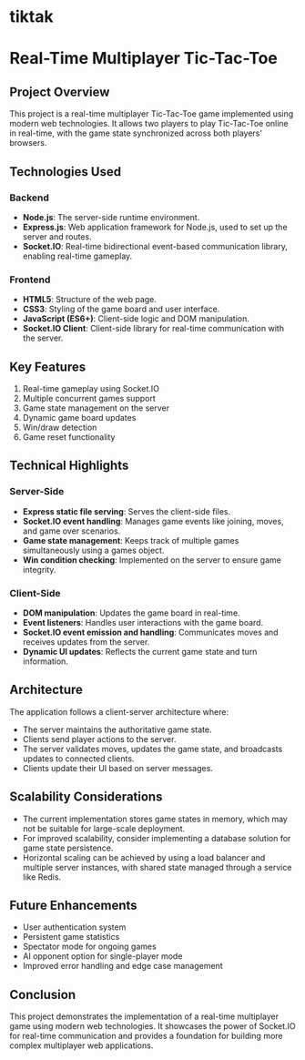 # tiktak
# Real-Time Multiplayer Tic-Tac-Toe

## Project Overview
This project is a real-time multiplayer Tic-Tac-Toe game implemented using modern web technologies. It allows two players to play Tic-Tac-Toe online in real-time, with the game state synchronized across both players' browsers.

## Technologies Used

### Backend
- **Node.js**: The server-side runtime environment.
- **Express.js**: Web application framework for Node.js, used to set up the server and routes.
- **Socket.IO**: Real-time bidirectional event-based communication library, enabling real-time gameplay.

### Frontend
- **HTML5**: Structure of the web page.
- **CSS3**: Styling of the game board and user interface.
- **JavaScript (ES6+)**: Client-side logic and DOM manipulation.
- **Socket.IO Client**: Client-side library for real-time communication with the server.

## Key Features
1. Real-time gameplay using Socket.IO
2. Multiple concurrent games support
3. Game state management on the server
4. Dynamic game board updates
5. Win/draw detection
6. Game reset functionality

## Technical Highlights

### Server-Side
- **Express static file serving**: Serves the client-side files.
- **Socket.IO event handling**: Manages game events like joining, moves, and game over scenarios.
- **Game state management**: Keeps track of multiple games simultaneously using a games object.
- **Win condition checking**: Implemented on the server to ensure game integrity.

### Client-Side
- **DOM manipulation**: Updates the game board in real-time.
- **Event listeners**: Handles user interactions with the game board.
- **Socket.IO event emission and handling**: Communicates moves and receives updates from the server.
- **Dynamic UI updates**: Reflects the current game state and turn information.

## Architecture
The application follows a client-server architecture where:
- The server maintains the authoritative game state.
- Clients send player actions to the server.
- The server validates moves, updates the game state, and broadcasts updates to connected clients.
- Clients update their UI based on server messages.

## Scalability Considerations
- The current implementation stores game states in memory, which may not be suitable for large-scale deployment.
- For improved scalability, consider implementing a database solution for game state persistence.
- Horizontal scaling can be achieved by using a load balancer and multiple server instances, with shared state managed through a service like Redis.

## Future Enhancements
- User authentication system
- Persistent game statistics
- Spectator mode for ongoing games
- AI opponent option for single-player mode
- Improved error handling and edge case management

## Conclusion
This project demonstrates the implementation of a real-time multiplayer game using modern web technologies. It showcases the power of Socket.IO for real-time communication and provides a foundation for building more complex multiplayer web applications.